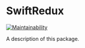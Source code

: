 # SwiftRedux

[![Maintainability](https://api.codeclimate.com/v1/badges/e0950b6a90920b096e60/maintainability)](https://codeclimate.com/github/lucaslimapoa/SwiftRedux/maintainability)

A description of this package.
